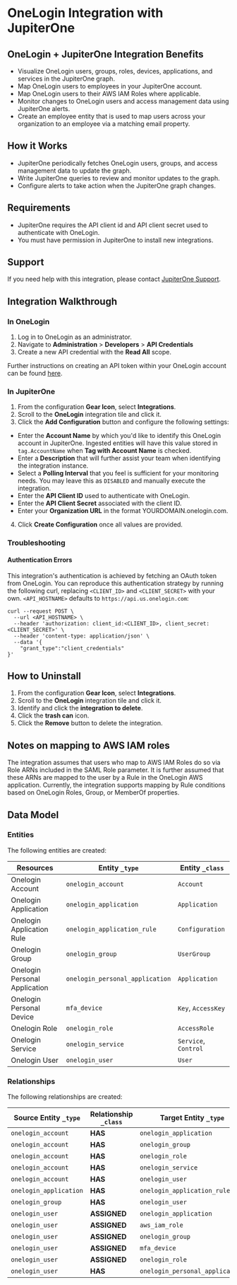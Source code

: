 # OneLogin Integration with JupiterOne

## OneLogin + JupiterOne Integration Benefits

- Visualize OneLogin users, groups, roles, devices, applications, and services
  in the JupiterOne graph.
- Map OneLogin users to employees in your JupiterOne account.
- Map OneLogin users to their AWS IAM Roles where applicable.
- Monitor changes to OneLogin users and access management data using JupiterOne
  alerts.
- Create an employee entity that is used to map users across your organization
  to an employee via a matching email property.

## How it Works

- JupiterOne periodically fetches OneLogin users, groups, and access management
  data to update the graph.
- Write JupiterOne queries to review and monitor updates to the graph.
- Configure alerts to take action when the JupiterOne graph changes.

## Requirements

- JupiterOne requires the API client id and API client secret used to
  authenticate with OneLogin.
- You must have permission in JupiterOne to install new integrations.

## Support

If you need help with this integration, please contact
[JupiterOne Support](https://support.jupiterone.io).

## Integration Walkthrough

### In OneLogin

1. Log in to OneLogin as an administrator.
2. Navigate to **Administration** > **Developers** > **API Credentials**
3. Create a new API credential with the **Read All** scope.

Further instructions on creating an API token within your OneLogin account can
be found [here][1].

### In JupiterOne

1. From the configuration **Gear Icon**, select **Integrations**.
2. Scroll to the **OneLogin** integration tile and click it.
3. Click the **Add Configuration** button and configure the following settings:

- Enter the **Account Name** by which you'd like to identify this OneLogin
  account in JupiterOne. Ingested entities will have this value stored in
  `tag.AccountName` when **Tag with Account Name** is checked.
- Enter a **Description** that will further assist your team when identifying
  the integration instance.
- Select a **Polling Interval** that you feel is sufficient for your monitoring
  needs. You may leave this as `DISABLED` and manually execute the integration.
- Enter the **API Client ID** used to authenticate with OneLogin.
- Enter the **API Client Secret** associated with the client ID.
- Enter your **Organization URL** in the format YOURDOMAIN.onelogin.com.

4. Click **Create Configuration** once all values are provided.

### Troubleshooting

#### Authentication Errors

This integration's authentication is achieved by fetching an OAuth token from
OneLogin. You can reproduce this authentication strategy by running the
following curl, replacing `<CLIENT_ID>` and `<CLIENT_SECRET>` with your own.
`<API_HOSTNAME>` defaults to `https://api.us.onelogin.com`:

```
curl --request POST \
  --url <API_HOSTNAME> \
  --header 'authorization: client_id:<CLIENT_ID>, client_secret:<CLIENT_SECRET>' \
  --header 'content-type: application/json' \
  --data '{
	"grant_type":"client_credentials"
}'
```

## How to Uninstall

1. From the configuration **Gear Icon**, select **Integrations**.
2. Scroll to the **OneLogin** integration tile and click it.
3. Identify and click the **integration to delete**.
4. Click the **trash can** icon.
5. Click the **Remove** button to delete the integration.

## Notes on mapping to AWS IAM roles

The integration assumes that users who map to AWS IAM Roles do so via Role ARNs
included in the SAML Role parameter. It is further assumed that these ARNs are
mapped to the user by a Rule in the OneLogin AWS application. Currently, the
integration supports mapping by Rule conditions based on OneLogin Roles, Group,
or MemberOf properties.

[1]:
  https://developers.onelogin.com/api-docs/1/getting-started/working-with-api-credentials

<!-- {J1_DOCUMENTATION_MARKER_START} -->
<!--
********************************************************************************
NOTE: ALL OF THE FOLLOWING DOCUMENTATION IS GENERATED USING THE
"j1-integration document" COMMAND. DO NOT EDIT BY HAND! PLEASE SEE THE DEVELOPER
DOCUMENTATION FOR USAGE INFORMATION:

https://github.com/JupiterOne/sdk/blob/main/docs/integrations/development.md
********************************************************************************
-->

## Data Model

### Entities

The following entities are created:

| Resources                     | Entity `_type`                  | Entity `_class`      |
| ----------------------------- | ------------------------------- | -------------------- |
| Onelogin Account              | `onelogin_account`              | `Account`            |
| Onelogin Application          | `onelogin_application`          | `Application`        |
| Onelogin Application Rule     | `onelogin_application_rule`     | `Configuration`      |
| Onelogin Group                | `onelogin_group`                | `UserGroup`          |
| Onelogin Personal Application | `onelogin_personal_application` | `Application`        |
| Onelogin Personal Device      | `mfa_device`                    | `Key`, `AccessKey`   |
| Onelogin Role                 | `onelogin_role`                 | `AccessRole`         |
| Onelogin Service              | `onelogin_service`              | `Service`, `Control` |
| Onelogin User                 | `onelogin_user`                 | `User`               |

### Relationships

The following relationships are created:

| Source Entity `_type`  | Relationship `_class` | Target Entity `_type`           |
| ---------------------- | --------------------- | ------------------------------- |
| `onelogin_account`     | **HAS**               | `onelogin_application`          |
| `onelogin_account`     | **HAS**               | `onelogin_group`                |
| `onelogin_account`     | **HAS**               | `onelogin_role`                 |
| `onelogin_account`     | **HAS**               | `onelogin_service`              |
| `onelogin_account`     | **HAS**               | `onelogin_user`                 |
| `onelogin_application` | **HAS**               | `onelogin_application_rule`     |
| `onelogin_group`       | **HAS**               | `onelogin_user`                 |
| `onelogin_user`        | **ASSIGNED**          | `onelogin_application`          |
| `onelogin_user`        | **ASSIGNED**          | `aws_iam_role`                  |
| `onelogin_user`        | **ASSIGNED**          | `onelogin_group`                |
| `onelogin_user`        | **ASSIGNED**          | `mfa_device`                    |
| `onelogin_user`        | **ASSIGNED**          | `onelogin_role`                 |
| `onelogin_user`        | **HAS**               | `onelogin_personal_application` |

<!--
********************************************************************************
END OF GENERATED DOCUMENTATION AFTER BELOW MARKER
********************************************************************************
-->
<!-- {J1_DOCUMENTATION_MARKER_END} -->
